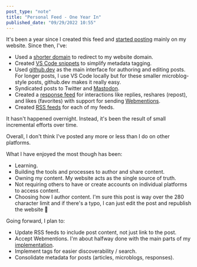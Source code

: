 ```yaml
---
post_type: "note" 
title: "Personal Feed - One Year In"
published_date: "09/29/2022 10:55"
---
```


It's been a year since I created this feed and [started posting](/feed/hello-world/) mainly on my website. Since then, I've:

- Used a [shorter domain](/feed/lqdevme-redirect/) to redirect to my website domain.
- Created [VS Code snippets](/posts/automate-yaml-front-matter-vs-code-snippets/) to simplify metadata tagging.
- Used [github.dev](/feed/surface-duo-blogging-github-dev/) as the main interface for authoring and editing posts. For longer posts, I use VS Code locally but for these smaller microblog-style posts, github.dev makes it really easy.
- Syndicated posts to Twitter and [Mastodon](/feed/mastodon-posse-enabled/).
- Created a [response feed](/feed/responses.html) for interactions like replies, reshares (repost), and likes (favorites) with support for sending [Webmentions](/feed/webmentions-partially-implemented/). 
- Created [RSS feeds](/subscribe) for each of my feeds.

It hasn't happened overnight. Instead, it's been the result of small incremental efforts over time.

Overall, I don't think I've posted any more or less than I do on other platforms. 

What I have enjoyed the most though has been:

- Learning.
- Building the tools and processes to author and share content.
- Owning my content. My website acts as the single source of truth. 
- Not requiring others to have or create accounts on individual platforms to access content.
- Choosing how I author content. I'm sure this post is way over the 280 character limit and if there's a typo, I can just edit the post and republish the website :slightly_smiling_face:

Going forward, I plan to: 

- Update RSS feeds to include post content, not just link to the post.
- Accept Webmentions. I'm about halfway done with the main parts of my [implementation](https://github.com/lqdev/luisquintanilla.me/blob/main/_scratch/receive-web-mentions.md).  
- Implement tags for easier discoverability / search. 
- Consolidate metadata for posts (articles, microblogs, responses).